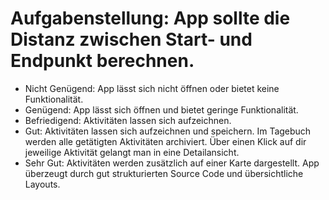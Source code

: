 # Aufgabenstellung: App sollte die Distanz zwischen Start- und Endpunkt berechnen. 
- Nicht Genügend: App lässt sich nicht öffnen oder bietet keine Funktionalität.
- Genügend: App lässt sich öffnen und bietet geringe Funktionalität.
- Befriedigend: Aktivitäten lassen sich aufzeichnen.
- Gut: Aktivitäten lassen sich aufzeichnen und speichern. Im Tagebuch werden alle getätigten Aktivitäten archiviert. Über einen Klick auf dir jeweilige Aktivität gelangt man in eine Detailansicht.
- Sehr Gut: Aktivitäten werden zusätzlich auf einer Karte dargestellt. App überzeugt durch gut strukturierten Source Code und übersichtliche Layouts.
